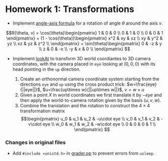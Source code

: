 # Homework 1: Transformations

- Implement [angle-axis formula](./Transform.cpp#L9) for a rotation of angle $\theta$ around the axis $v$.

$$R(\theta, v) = \cos(\theta)\begin{pmatrix} 1 & 0 & 0 \\
                                             0 & 1 & 0 \\ 
                                             0 & 0 & 1 
                             \end{pmatrix} 
                 + (1 - \cos(\theta))\begin{pmatrix} x^2 & xy & xz \\ 
                                                     xy & y^2 & yz \\
                                                     xz & yz & z^2 \\
                                                     \end{pmatrix} 
                 + \sin(\theta)\begin{pmatrix} 0 & -z & y \\ 
                                               z & 0 & -x \\ 
                                               -y & x & 0 \\
                                \end{pmatrix}
$$

- Implement [lookAt](./Transform.cpp#L42) to transform 3D world coordiantes to 3D camera coordinates, with the camera placed in `eye` looking at $(0, 0, 0)$ with its head pointing in the `up` direction.

    1. Create an orthonormal camera coordinate system starting from the directions `eye` and `up` using the cross product trick: $w=\frac{eye}{||eye||}$, $u=\frac{up\times w}{||up\times w||}$, $v=w\times u$
    2. Given a point $X$ in world coordinates we first translate it by $-eye$ and then apply the world-to-camera rotation given by the basis $(u, v, w)$.
    3. Combine the translation and the rotation to construct the $4\times 4$ transformation matrix
        $$\begin{pmatrix} u_0 & u_1 & u_2 & -u\cdot eye \\
                          v_0 & v_1 & v_2 & -v\cdot eye \\
                          w_0 & w_1 & w_2 & -w\cdot eye \\
                          0 & 0 & 0 & 1 \\
           \end{pmatrix}
        $$


### Changes in original files
- Add `#include <unistd.h>` in [grader.pp](./UCB/grader.cpp#L8) to prevent errors from `usleep`.